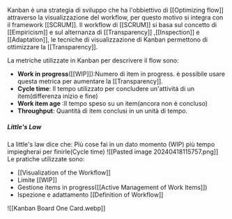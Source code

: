 Kanban è una strategia di sviluppo che ha l'obbiettivo di [[Optimizing flow]] attraverso la visualizzazione del workflow, per questo motivo si integra con il framework [[SCRUM]].
Il workflow di [[SCRUM]] si basa sul concetto di [[Empiricism]] e sul alternanza di [[Transparency]] ,[[Inspection]] e [[Adaptation]], le tecniche di visualizzazione di Kanban  permettono di ottimizzare la [[Transparency]].

La metriche utilizzate in Kanban per descrivere il flow sono:
- **Work in progress**([[WIP]]):Numero  di item in progress. è possibile usare questa metrica per aumentare la [[Transparency]].
- **Cycle time**: Il tempo utilizzato per concludere un'attivitá di un item(differenza inizio e fine)
- **Work item age** :Il tempo speso su un item(ancora  non è concluso)
- **Throughput**: Quantità di item conclusi in un unità di tempo.
##### Little's Law
La little's law dice che:
	Più cose fai in un dato momento (WIP) più tempo impiegherai per finirle(Cycle time)
![[Pasted image 20240418115757.png]]
Le pratiche utilizzate sono:
- [[Visualization of the Workflow]]
- Limite [[WIP]]
- Gestione items in progress([[Active Management of Work Items]])
- Ispezione e adattamento [[Definition of Workflow]] 

 ![[Kanban Board One Card.webp]]